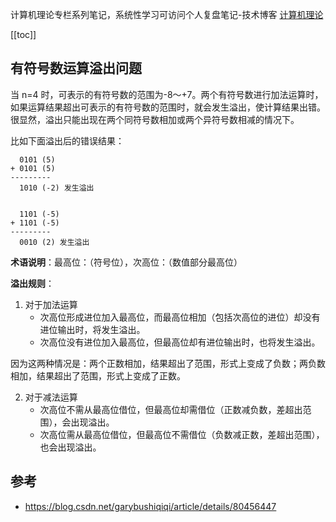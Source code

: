 计算机理论专栏系列笔记，系统性学习可访问个人复盘笔记-技术博客 [计算机理论 ](https://review-notes.top/algorithm/computer-theory)

[[toc]]

## 有符号数运算溢出问题

当 n=4 时，可表示的有符号数的范围为-8～+7。两个有符号数进行加法运算时，如果运算结果超出可表示的有符号数的范围时，就会发生溢出，使计算结果出错。很显然，溢出只能出现在两个同符号数相加或两个异符号数相减的情况下。

比如下面溢出后的错误结果：
```text
  0101 (5)
+ 0101 (5)
---------
  1010 (-2) 发生溢出


  1101 (-5)
+ 1101 (-5)
---------
  0010 (2) 发生溢出
```
**术语说明**：最高位：（符号位），次高位：（数值部分最高位）

**溢出规则**：
1. 对于加法运算
    - 次高位形成进位加入最高位，而最高位相加（包括次高位的进位）却没有进位输出时，将发生溢出。
    - 次高位没有进位加入最高位，但最高位却有进位输出时，也将发生溢出。
    
因为这两种情况是：两个正数相加，结果超出了范围，形式上变成了负数；两负数相加，结果超出了范围，形式上变成了正数。
    
2. 对于减法运算
    - 次高位不需从最高位借位，但最高位却需借位（正数减负数，差超出范围），会出现溢出。
    - 次高位需从最高位借位，但最高位不需借位（负数减正数，差超出范围），也会出现溢出。

## 参考
- https://blog.csdn.net/garybushiqiqi/article/details/80456447